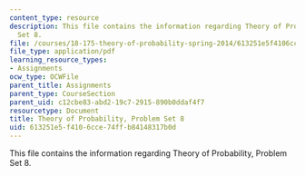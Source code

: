 ```yaml
---
content_type: resource
description: This file contains the information regarding Theory of Probability, Problem
  Set 8.
file: /courses/18-175-theory-of-probability-spring-2014/613251e5f4106cce74ffb84148317b0d_MIT18_175S14_ProblemSet8.pdf
file_type: application/pdf
learning_resource_types:
- Assignments
ocw_type: OCWFile
parent_title: Assignments
parent_type: CourseSection
parent_uid: c12cbe83-abd2-19c7-2915-890b0ddaf4f7
resourcetype: Document
title: Theory of Probability, Problem Set 8
uid: 613251e5-f410-6cce-74ff-b84148317b0d
---
```

This file contains the information regarding Theory of Probability, Problem Set 8.